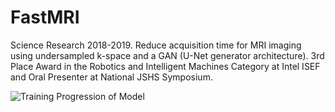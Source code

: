 # FastMRI
Science Research 2018-2019. Reduce acquisition time for MRI imaging using undersampled k-space and a GAN (U-Net generator architecture). 3rd Place Award in the Robotics and Intelligent Machines Category at Intel ISEF and Oral Presenter at National JSHS Symposium. 

![Training Progression of Model](https://j.gifs.com/wVEA7J.gif)


